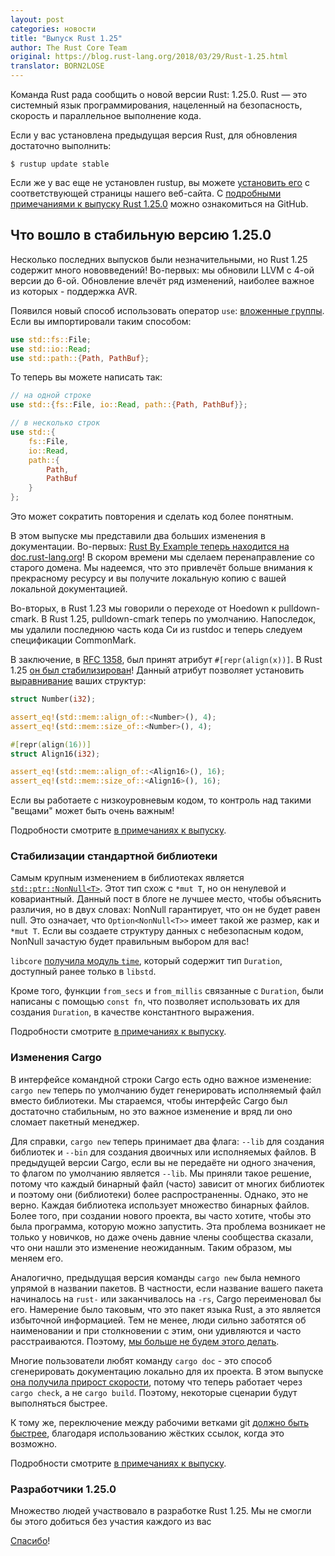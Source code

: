 ```yaml
---
layout: post
categories: новости
title: "Выпуск Rust 1.25"
author: The Rust Core Team
original: https://blog.rust-lang.org/2018/03/29/Rust-1.25.html
translator: BORN2LOSE
---
```


Команда Rust рада сообщить о новой версии Rust: 1.25.0. Rust — это системный
язык программирования, нацеленный на безопасность, скорость и параллельное
выполнение кода.

Если у вас установлена предыдущая версия Rust, для обновления достаточно
выполнить:

```
$ rustup update stable
```

Если же у вас еще не установлен rustup, вы можете [установить его][install] с
соответствующей страницы нашего веб-сайта. С
[подробными примечаниями к выпуску Rust 1.25.0][notes] можно ознакомиться на
GitHub.

[install]: https://www.rust-lang.org/install.html
[notes]: https://github.com/rust-lang/rust/blob/master/RELEASES.md#version-1250-2018-03-29

## Что вошло в стабильную версию 1.25.0

Несколько последних выпусков были незначительными, но Rust 1.25 содержит много
нововведений! Во-первых: мы обновили LLVM с 4-ой версии до 6-ой. Обновление влечёт ряд
изменений, наиболее важное из которых - поддержка AVR.

<!--cut-->

Появился новый способ использовать оператор `use`: [вложенные группы](https://github.com/rust-lang/rust/pull/47948).
Если вы импортировали таким способом:

```rust
use std::fs::File;
use std::io::Read;
use std::path::{Path, PathBuf};
```

То теперь вы можете написать так:

```rust
// на одной строке
use std::{fs::File, io::Read, path::{Path, PathBuf}};

// в несколько строк
use std::{
    fs::File,
    io::Read,
    path::{
        Path,
        PathBuf
    }
};
```

Это может сократить повторения и сделать код более понятным.

В этом выпуске мы представили два больших изменения в документации.
Во-первых: [Rust By Example теперь находится на doc.rust-lang.org][rbe]!
В скором времени мы сделаем перенаправление со старого домена. Мы надеемся,
что это привлечёт больше внимания к прекрасному ресурсу
и вы получите локальную копию с вашей локальной документацией.

[rbe]: https://doc.rust-lang.org/rust-by-example/

Во-вторых, в Rust 1.23 мы говорили о переходе от Hoedown к pulldown-cmark. В Rust 1.25,
pulldown-cmark теперь по умолчанию. Напоследок, мы удалили последнюю часть кода Си из
rustdoc и теперь следуем спецификации CommonMark.

В заключение, в [RFC 1358][rfc], был принят атрибут `#[repr(align(x))]`.
В Rust 1.25 [он был стабилизирован][stable]!
Данный атрибут позволяет установить [выравнивание][alig] ваших структур:

```rust
struct Number(i32);

assert_eq!(std::mem::align_of::<Number>(), 4);
assert_eq!(std::mem::size_of::<Number>(), 4);

#[repr(align(16))]
struct Align16(i32);

assert_eq!(std::mem::align_of::<Align16>(), 16);
assert_eq!(std::mem::size_of::<Align16>(), 16);
```

Если вы работаете с низкоуровневым кодом, то контроль над такими "вещами" может быть
очень важным!

Подробности смотрите [в примечаниях к выпуску][notes].

[rfc]: https://github.com/rust-lang/rfcs/blob/master/text/1358-repr-align.md
[stable]: https://github.com/rust-lang/rust/pull/47006
[alig]: https://ru.wikipedia.org/wiki/%D0%92%D1%8B%D1%80%D0%B0%D0%B2%D0%BD%D0%B8%D0%B2%D0%B0%D0%BD%D0%B8%D0%B5_%D0%B4%D0%B0%D0%BD%D0%BD%D1%8B%D1%85
[notes]: https://github.com/rust-lang/rust/blob/master/RELEASES.md#version-1250-2018-03-29

### Стабилизации стандартной библиотеки

Самым крупным изменением в библиотеках является [`std::ptr::NonNull<T>`][nn].
Этот тип схож с `*mut T`, но он ненулевой и ковариантный. Данный пост в блоге не лучшее
место, чтобы объяснить различия, но в двух словах: NonNull<T> гарантирует, что он не
будет равен null. Это означает, что `Option<NonNull<T>>` имеет такой же размер,
как и `*mut T`. Если вы создаете структуру данных с небезопасным кодом,
NonNull<T> зачастую будет правильным выбором для вас!

`libcore` [получила модуль `time`][time], который содержит тип `Duration`, доступный
ранее только в `libstd`.

Кроме того, функции `from_secs` и `from_millis` связанные с `Duration`, были написаны с
помощью `const fn`, что позволяет использовать их для создания `Duration`, в качестве
константного выражения.

Подробности смотрите [в примечаниях к выпуску][notes].

[nn]: https://doc.rust-lang.org/std/ptr/struct.NonNull.html
[time]: https://doc.rust-lang.org/core/time/
[notes]: https://github.com/rust-lang/rust/blob/master/RELEASES.md#version-1250-2018-03-29

### Изменения Cargo

В интерфейсе командной строки Cargo есть одно важное изменение: `cargo new` теперь по
умолчанию будет генерировать исполняемый файл вместо библиотеки. Мы стараемся, чтобы
интерфейс Cargo был достаточно стабильным, но это важное изменение и вряд ли оно
сломает пакетный менеджер.

Для справки, `cargo new` теперь принимает два флага: `--lib` для создания библиотек
и `--bin` для создания двоичных или исполняемых файлов. В предыдущей версии Cargo,
если вы не передаёте ни одного значения, то флагом по умолчанию является `--lib`.
Мы приняли такое решение, потому что каждый бинарный файл (часто) зависит от многих
библиотек и поэтому они (библиотеки) более распространенны. Однако, это не верно.
Каждая библиотека использует множество бинарных файлов. Более того, при создании
нового проекта, вы часто хотите, чтобы это была программа, которую можно запустить.
Эта проблема возникает не только у новичков, но даже очень давние члены сообщества
сказали, что они нашли это изменение неожиданным.
Таким образом, мы меняем его.

Аналогично, предыдущая версия команды `cargo new` была немного упрямой в названии пакетов.
В частности, если название вашего пакета начиналось на `rust-` или заканчивалось
на `-rs`, Cargo переименовал бы его. Намерение было таковым, что это
пакет языка Rust, а это является избыточной информацией. Тем не менее, люди сильно
заботятся об наименовании и при столкновении с этим, они удивляются и часто
расстраиваются. Поэтому, [мы больше не будем этого делать][not going].

Многие пользователи любят команду `cargo doc` - это способ сгенерировать документацию
локально для их проекта. В этом выпуске [она получила прирост скорости][speed up],
потому что теперь работает через `cargo check`, а не `cargo build`.
Поэтому, некоторые сценарии будут выполняться быстрее.

К тому же, переключение между рабочими ветками git [должно быть быстрее][faster],
благодаря использованию жёстких ссылок, когда это возможно.

Подробности смотрите [в примечаниях к выпуску][notes].

[speed up]: https://github.com/rust-lang/cargo/pull/4976
[not going]: https://github.com/rust-lang/cargo/pull/5013
[faster]: https://github.com/rust-lang/cargo/pull/4919
[notes]: https://github.com/rust-lang/rust/blob/master/RELEASES.md#version-1250-2018-03-29

### Разработчики 1.25.0

Множество людей участвовало в разработке Rust 1.25.
Мы не смогли бы этого добиться без участия каждого из вас

[Спасибо](https://thanks.rust-lang.org/rust/1.25.0)!

